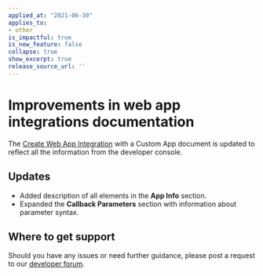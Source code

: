 ```yaml
---
applied_at: "2021-06-30"
applies_to: 
- other
is_impactful: true
is_new_feature: false
collapse: true
show_excerpt: true
release_source_url: ''
---
```


# Improvements in web app integrations documentation

The [Create Web App Integration](1) with a Custom App document is updated to reflect all the information from the developer console.

<!-- more -->

## Updates

* Added description of all elements in the **App Info** section.
* Expanded the **Callback Parameters** section with information about parameter syntax.

## Where to get support

Should you have any issues or need further guidance, please post a request to
our [developer forum][2].

[1]: g://applications/web-app-integrations/configure
[2]: https://support.box.com/hc/en-us/community/topics/360001932973-Platform-and-Developer-Forum
